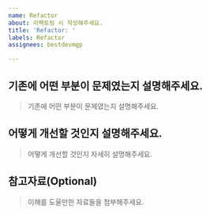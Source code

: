 ```yaml
---
name: Refactor
about: 리팩토링 시 작성해주세요.
title: 'Refactor: '
labels: Refactor
assignees: bestdevmgp

---
```


## 기존에 어떤 부분이 문제였는지 설명해주세요.
> 기존에 어떤 부분이 문제였는지 설명해주세요.

## 어떻게 개선할 것인지 설명해주세요.
> 어떻게 개선할 것인지 자세히 설명해주세요.

## 참고자료(Optional)
> 이해를 도울만한 자료들을 첨부해주세요.
